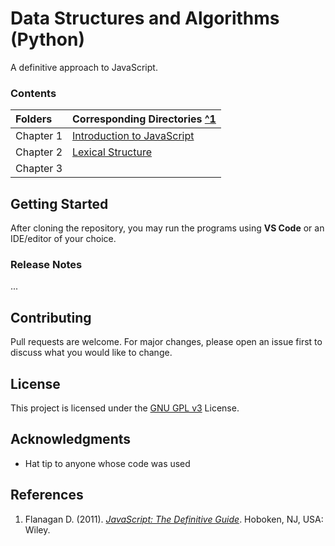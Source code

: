 # Data Structures and Algorithms (Python)

A definitive approach to JavaScript.

### Contents

| Folders    | Corresponding Directories            [^1](#Ran11) |
|:-----------|:--------------------------------------------------|
| Chapter 1  | [Introduction to JavaScript](Chapter1)            |
| Chapter 2  | [Lexical Structure](Chapter2)                     |
| Chapter 3  |                                                   |

## Getting Started

After cloning the repository, you may run the programs using **VS Code** or an IDE/editor of your choice. 

### Release Notes

...

## Contributing

Pull requests are welcome. For major changes, please open an issue first to discuss what you would like to change.

## License

This project is licensed under the [GNU GPL v3](https://choosealicense.com/licenses/gpl-3.0/) License.

## Acknowledgments

* Hat tip to anyone whose code was used

## References

1. Flanagan D. (2011). <a id="Flan20" href="[https://www.amazon.com/Data-Structures-Algorithms-Using-Python/dp/0470618299](https://www.oreilly.com/library/view/javascript-the-definitive/9781491952016/)">
_JavaScript: The Definitive Guide_</a>. Hoboken, NJ, USA: Wiley.

